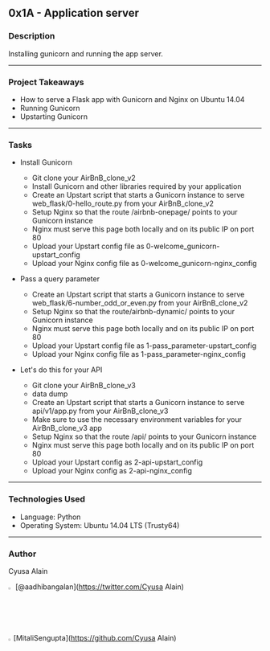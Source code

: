 ## 0x1A - Application server

### Description

Installing gunicorn and running the app server.

---

### Project Takeaways

- How to serve a Flask app with Gunicorn and Nginx on Ubuntu 14.04
- Running Gunicorn
- Upstarting Gunicorn

---

### Tasks

- Install Gunicorn
  - Git clone your AirBnB_clone_v2
  - Install Gunicorn and other libraries required by your application
  - Create an Upstart script that starts a Gunicorn instance to serve web_flask/0-hello_route.py from your AirBnB_clone_v2
  - Setup Nginx so that the route /airbnb-onepage/ points to your Gunicorn instance
  - Nginx must serve this page both locally and on its public IP on port 80
  - Upload your Upstart config file as 0-welcome_gunicorn-upstart_config
  - Upload your Nginx config file as 0-welcome_gunicorn-nginx_config

- Pass a query parameter
  - Create an Upstart script that starts a Gunicorn instance to serve web_flask/6-number_odd_or_even.py from your AirBnB_clone_v2
  - Setup Nginx so that the route/airbnb-dynamic/ points to your Gunicorn instance
  - Nginx must serve this page both locally and on its public IP on port 80
  - Upload your Upstart config file as 1-pass_parameter-upstart_config
  - Upload your Nginx config file as 1-pass_parameter-nginx_config

- Let's do this for your API
  - Git clone your AirBnB_clone_v3
  - data dump
  - Create an Upstart script that starts a Gunicorn instance to serve api/v1/app.py from your AirBnB_clone_v3
  - Make sure to use the necessary environment variables for your AirBnB_clone_v3 app
  - Setup Nginx so that the route /api/ points to your Gunicorn instance
  - Nginx must serve this page both locally and on its public IP on port 80
  - Upload your Upstart config as 2-api-upstart_config
  - Upload your Nginx config as 2-api-nginx_config



---

### Technologies Used
* Language: Python
* Operating System: Ubuntu 14.04 LTS (Trusty64)
---

### Author
Cyusa Alain

<img src="http://pluspng.com/img-png/twitter-png-file-png-image-200.png" width=2% height=2%/> [@aadhibangalan](https://twitter.com/Cyusa Alain) 

<img src="https://assets-cdn.github.com/images/icons/emoji/octocat.png" width=2% height=2%/>[MitaliSengupta](https://github.com/Cyusa Alain)

